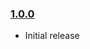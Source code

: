 ### [1.0.0](https://github.com/shiraji/find-pull-request/releases/tag/release-1.0.0)

* Initial release